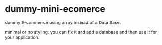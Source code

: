 # dummy-mini-ecomerce
dummy E-commerce using array instead of a Data Base.

minimal or no styling.
you can fix it and add a database and then use it for your application.
